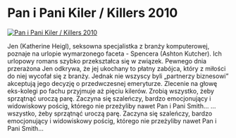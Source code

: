 Pan i Pani Kiler / Killers 2010 
=============
[![Pan i Pani Kiler / Killers 2010 ](http://vidos.pl/images/player.gif)](http://vidos.pl/pan-i-pani-kiler-killers-2010)

 Jen (Katherine Heigl), seksowna specjalistka z branży komputerowej, poznaje na urlopie wymarzonego faceta - Spencera (Ashton Kutcher). Ich urlopowy romans szybko przekształca się w związek. Pewnego dnia przerażona Jen odkrywa, że jej ukochany to płatny zabójca, który z miłości do niej wycofał się z branży. Jednak nie wszyscy byli „partnerzy biznesowi” akceptują jego decyzję o przedwczesnej emeryturze. Zlecenie na głowę eks-kolegi po fachu przyjmuje aż pięciu kilerów. Zrobią wszystko, żeby sprzątnąć uroczą parę. Zaczyna się szaleńczy, bardzo emocjonujący i widowiskowy pościg, którego nie przeżyliby nawet Pan i Pani Smith...  ... wszystko, żeby sprzątnąć uroczą parę. Zaczyna się szaleńczy, bardzo emocjonujący i widowiskowy pościg, którego nie przeżyliby nawet Pan i Pani Smith...

